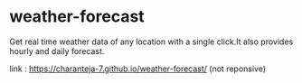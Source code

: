 # weather-forecast
Get real time weather data of any location with a single click.It also provides hourly and daily forecast.

link : https://charanteja-7.github.io/weather-forecast/ (not reponsive)
